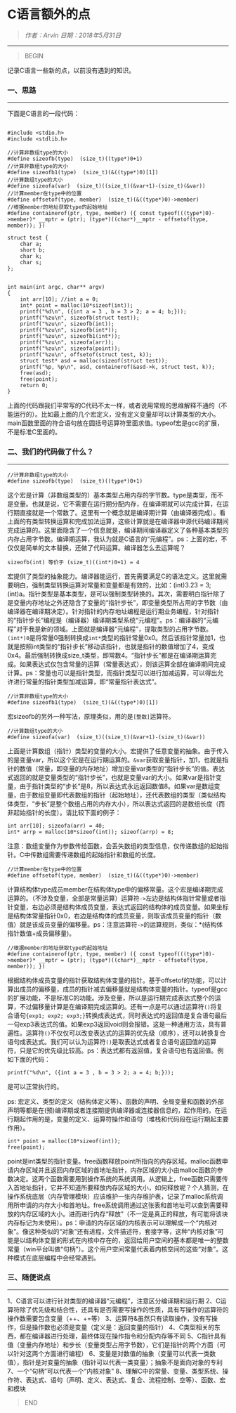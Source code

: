
# C语言额外的点

> *作者：Arvin 日期：2018年5月31日*

---------------------------------

>BEGIN

记录C语言一些新的点，以前没有遇到的知识。

### 一、思路
---------------------------------

下面是C语言的一段代码：

```

#include <stdio.h>
#include <stdlib.h>

//计算非数组type的大小
#define sizeofb(type)  (size_t)((type*)0+1)
//计算非数组type的大小
#define sizeofb1(type)  (size_t)(&((type*)0)[1])
//计算数组type的大小
#define sizeofa(var)  (size_t)((size_t)(&var+1)-(size_t)(&var))
//计算member在type中的位置
#define offsetof(type, member)  (size_t)(&((type*)0)->member)
//根据member的地址获取type的起始地址
#define containerof(ptr, type, member) ({ const typeof(((type*)0)->member)* __mptr = (ptr); (type*)((char*)__mptr - offsetof(type, member)); })

struct test {
    char a;
    short b;
    char k;
    char s;
};


int main(int argc, char** argv)
{
    int arr[10]; //int a = 0;
    int* point = malloc(10*sizeof(int));
    printf("%d\n", ({int a = 3 , b = 3 > 2; a = 4; b;}));
    printf("%zu\n", sizeofb(struct test));
    printf("%zu\n", sizeofb(int));
    printf("%zu\n", sizeofb(int*));
    printf("%zu\n", sizeofb1(int*));
    printf("%zu\n", sizeofa(arr));
    printf("%zu\n", sizeofa(point));
    printf("%zu\n", offsetof(struct test, k));
    struct test* asd = malloc(sizeof(struct test));
    printf("%p, %p\n", asd, containerof(&asd->k, struct test, k));
    free(asd);
    free(point);
    return 0;
}

```

上面的代码跟我们平常写的C代码不太一样，或者说用常规的思维解释不通的（不能运行的）。比如最上面的几个宏定义，没有定义变量却可以计算类型的大小。main函数里面的符合语句放在圆括号运算符里面求值。typeof宏是gcc的扩展，不是标准C里面的。

    
### 二、我们的代码做了什么？
---------------------------------

```
//计算非数组type的大小
#define sizeofb(type)  (size_t)((type*)0+1)

```

这个宏是计算（非数组类型的）基本类型占用内存的字节数。type是类型，而不是变量。也就是说，它不需要在运行期分配内存，在编译期就可以完成计算，在运行期直接就是一个常数了。这里有一个概念就是编译期计算（由编译器完成）。看上面的有类型转换运算和完成加法运算，这些计算就是在编译器中源代码编译期间完成运算的。这里面隐含了一个信息就是，编译期间编译器定义了各种基本类型的内存占用字节数。编译期运算，我认为就是C语言的“元编程”。ps：上面的宏，不仅仅是简单的文本替换，还做了代码运算。编译器怎么去运算呢？

```
sizeofb(int) 等价于 (size_t)((int*)0+1) = 4
```

宏提供了类型的抽象能力。编译器能运行，首先需要满足C的语法定义。这里就需要明白，强制类型转换运算对常量和变量都是有效的，比如：(int)3.23 = 3; (int)a。指针类型是基本类型，是可以强制类型转换的。其次，需要明白指针除了是变量内存地址之外还隐含了变量的“指针步长”，即变量类型所占用的字节数（由编译器在编译期决定）。针对指针的内存地址编程是运行期业务编程，针对指针的“指针步长”编程是（编译器）编译期类型系统“元编程”。ps：编译器的“元编程”对于我是新的领域。上面就是编译器“元编程”，提取类型的占用字节数。```(int*)0```是将常量0强制转换成```int*```类型的指针常量0x0。然后该指针常量加1，也就是按照int类型的“指针步长”移动该指针，也就是指针的数值增加了4，变成0x4。最后强制转换成size_t类型，即常数4。“指针步长”都是在编译期运算完成。如果表达式仅包含常量的运算（常量表达式），则该运算全部在编译期间完成计算。ps：常量也可以是指针类型，而指针类型可以进行加减运算，可以得出允许进行常量的指针类型加减运算，即“常量指针表达式”。

```
//计算非数组type的大小
#define sizeofb1(type)  (size_t)(&((type*)0)[1])
```

宏sizeofb的另外一种写法，原理类似，用的是```[整数]```运算符。

```
//计算数组type的大小
#define sizeofa(var)  (size_t)((size_t)(&var+1)-(size_t)(&var))

```

上面是计算数组（指针）类型的变量的大小。宏提供了任意变量的抽象。由于传入的是变量var，所以这个宏是在运行期运算的。```&var```获取变量指针，加1，也就是指针的数值（常量，即变量的内存地址）增加变量var类型的“指针步长”的值。表达式返回的就是变量类型的“指针步长”，也就是变量var的大小。如果var是指针变量，由于指针类型的“步长”是8，所以表达式永远返回数值8。如果var是数组变量，由于数组变量即代表数组的指针（起始地址），还代表数组的类型（类似结构体类型，“步长”是整个数组占用的内存大小），所以表达式返回的是数组长度（而非起始指针的长度）。请比较下面的例子：

```
int arr[10]; sizeofa(arr) = 40;
int* arrp = malloc(10*sizeof(int)); sizeof(arrp) = 8;
```

注意：数组变量作为参数传给函数，会丢失数组的类型信息，仅传递数组的起始指针。C中传数组需要传递数组的起始指针和数组的长度。


```
//计算member在type中的位置
#define offsetof(type, member)  (size_t)(&((type*)0)->member)

```

计算结构体type成员member在结构体type中的偏移常量。这个宏是编译期完成运算的。（不涉及变量，全部是常量运算）运算符```->```左边是结构体指针常量或者指针变量，右边必须是结构体成员变量，表达式返回的结构体的成员变量。如果坐标是结构体常量指针0x0，右边是结构体的成员变量，则取该成员变量的指针（数值）就是该成员变量的偏移量。ps：注意运算符```->```的运算规则，类似：*(结构体指针数值+成员偏移量)。

```
//根据member的地址获取type的起始地址
#define containerof(ptr, type, member) ({ const typeof(((type*)0)->member)* __mptr = (ptr); (type*)((char*)__mptr - offsetof(type, member)); })

```

根据结构体成员变量的指针获取结构体变量的指针。基于offsetof的功能，可以计算出成员的偏移量，成员的指针减去偏移量就是结构体变量的指针。typeof是gcc的扩展功能，不是标准C的功能。涉及变量，所以是运行期完成表达式整个的运算，不过偏移量计算是在编译期完成运算的。还有一点是可以通过运算符```()```将复合语句```{exp1; exp2; exp3;}```转换成表达式，同时表达式的返回值是复合语句最后一句exp3表达式的值。如果exp3返回void则会报错。这是一种通用方法，具有普遍性。运算符```()```不仅仅可以改变表达式的运算的优先级（顺序），还可以转换复合语句成表达式。我们可以认为运算符```()```是取表达式或者复合语句返回值的运算符，只是它的优先级比较高。ps：表达式都有返回值，复合语句也有返回值。例如下面的代码：

```
printf("%d\n", ({int a = 3 , b = 3 > 2; a = 4; b;}));
```

是可以正常执行的。

ps: 宏定义、类型的定义（结构体定义等）、函数的声明、全局变量和函数的外部声明等都是在(预)编译期或者连接期提供编译器或连接器信息的，起作用的。在运行期起作用的是，变量的定义、运算符操作和语句（堆栈和代码段在运行期起主要作用）。


```
int* point = malloc(10*sizeof(int));
free(point);
```

point是int类型的指针变量。free函数释放point所指向的内存区域。malloc函数申请内存区域并且返回内存区域的首地址指针，内存区域的大小由malloc函数的参数决定。这两个函数需要用到操作系统的系统调用。从逻辑上，free函数只需要传入首地址指针，它并不知道所要释放内存区域的大小，如何释放呢？个人猜测，在操作系统底层（内存管理模块）应该维护一张内存维护表，记录了malloc系统调用所申请的内存大小和首地址。free系统调用通过这张表和首地址可以查到需要释放的内存区域的大小。进而进行内存“释放”（不一定是真正的释放，有可能将该块内存标记为未使用）。ps：申请的内存区域的内核表示可以理解成一个“内核对象”。像这种类似的“对象”还有进程，文件描述符，套接字等，这种“内核对象”可能是以结构体变量的形式在内核中存在的，返回给用户空间的基本都是唯一的整数常量（win平台叫做“句柄”）。这个用户空间常量代表着内核空间的这些“对象”。这种模式在底层编程中会经常遇到。



### 三、随便说点
---------------------------------

1、C语言可以进行针对类型的编译器“元编程”，注意区分编译期和运行期
2、C运算符除了优先级和结合性，还具有是否需要写操作的性质，具有写操作的运算符的操作数需要包含变量（++、+=等）
3、运算符&虽然只有读取操作，没有写操作，但是操作数也必须是变量（定义是：返回变量的指针）
4、C类型相关的东西，都在编译器进行处理，最终体现在操作指令和分配内存等不同
5、C指针具有值（变量内存地址）和步长（变量类型占用字节数），它们是指针的两个方面（可以针对这两个方面进行编程）
6、变量是对数值的抽象（变量可以代表一类数值），指针是对变量的抽象（指针可以代表一类变量）；抽象不是面向对象的专利
7、一个“句柄”可以代表一个“内核对象”
8、理解C中的常量、变量、类型系统、操作符、表达式、语句（声明、定义、表达式、复合、流程控制、空等）、函数、宏和模块

>END

